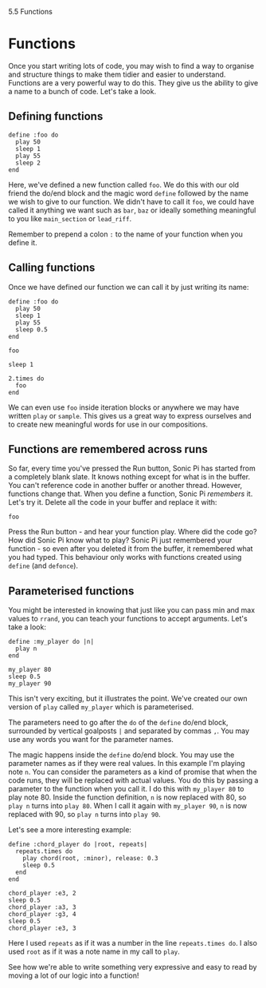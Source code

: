 5.5 Functions

# Functions

Once you start writing lots of code, you may wish to find a way to
organise and structure things to make them tidier and easier to
understand. Functions are a very powerful way to do this. They give us
the ability to give a name to a bunch of code. Let's take a look.

## Defining functions

```
define :foo do
  play 50
  sleep 1
  play 55
  sleep 2
end
```

Here, we've defined a new function called `foo`. We do this with our old
friend the do/end block and the magic word `define` followed by the name
we wish to give to our function. We didn't have to call it `foo`, we could
have called it anything we want such as `bar`, `baz` or ideally
something meaningful to you like `main_section` or `lead_riff`.

Remember to prepend a colon `:` to the name of your function when you define
it.

## Calling functions

Once we have defined our function we can call it by just writing its
name:

```
define :foo do
  play 50
  sleep 1
  play 55
  sleep 0.5
end

foo

sleep 1

2.times do
  foo
end
```

We can even use `foo` inside iteration blocks or anywhere we may have
written `play` or `sample`. This gives us a great way to express
ourselves and to create new meaningful words for use in our compositions.

## Functions are remembered across runs

So far, every time you've pressed the Run button, Sonic Pi has started
from a completely blank slate. It knows nothing except for what is in
the buffer. You can't reference code in another buffer or another
thread. However, functions change that. When you define a function,
Sonic Pi *remembers* it. Let's try it. Delete all the code in your
buffer and replace it with:

```
foo
```

Press the Run button - and hear your function play. Where did the code
go? How did Sonic Pi know what to play? Sonic Pi just remembered your
function - so even after you deleted it from the buffer, it
remembered what you had typed. This behaviour only works with functions
created using `define` (and `defonce`).

## Parameterised functions

You might be interested in knowing that just like you can pass min and
max values to `rrand`, you can teach your functions to accept
arguments. Let's take a look:

```
define :my_player do |n|
  play n
end

my_player 80
sleep 0.5
my_player 90
```

This isn't very exciting, but it illustrates the point. We've created
our own version of `play` called `my_player` which is parameterised.

The parameters need to go after the `do` of the `define` do/end block,
surrounded by vertical goalposts `|` and separated by commas `,`. You
may use any words you want for the parameter names.

The magic happens inside the `define` do/end block. You may use the
parameter names as if they were real values. In this example I'm playing
note `n`.  You can consider the parameters as a kind of promise that
when the code runs, they will be replaced with actual values. You do
this by passing a parameter to the function when you call it. I do this
with `my_player 80` to play note 80. Inside the function definition, `n`
is now replaced with 80, so `play n` turns into `play 80`. When I call
it again with `my_player 90`, `n` is now replaced with 90, so `play n`
turns into `play 90`.

Let's see a more interesting example:

``` 
define :chord_player do |root, repeats| 
  repeats.times do
    play chord(root, :minor), release: 0.3
    sleep 0.5
  end
end

chord_player :e3, 2
sleep 0.5
chord_player :a3, 3
chord_player :g3, 4
sleep 0.5
chord_player :e3, 3
```

Here I used `repeats` as if it was a number in the line `repeats.times
do`. I also used `root` as if it was a note name in my call to `play`.

See how we're able to write something very expressive and easy to read
by moving a lot of our logic into a function!
